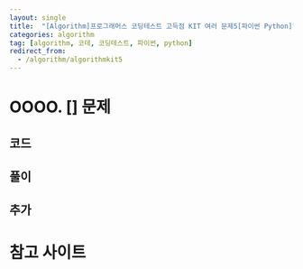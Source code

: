 ```yaml
---
layout: single
title:  "[Algorithm]프로그래머스 코딩테스트 고득점 KIT 여러 문제5[파이썬 Python]"
categories: algorithm
tag: [algorithm, 코테, 코딩테스트, 파이썬, python]
redirect_from:
  - /algorithm/algorithmkit5
---
```


# OOOO. [] 문제
## 코드
## 풀이
## 추가


# 참고 사이트
